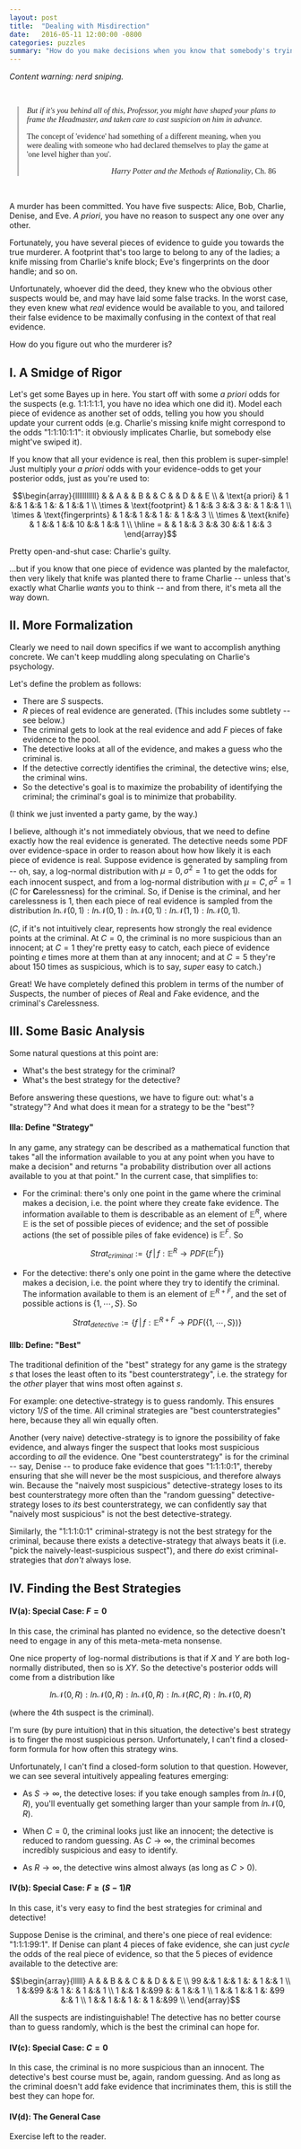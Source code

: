 ```yaml
---
layout: post
title:  "Dealing with Misdirection"
date:   2016-05-11 12:00:00 -0800
categories: puzzles
summary: "How do you make decisions when you know that somebody's trying to mislead you?"
---
```


<em>Content warning: nerd sniping.</em><br/>

<br/>
<div style="color: #222; font-family: 'PT Serif', serif; margin: 0 1em; padding: 0 1em; border-left: 3px solid #bbb">
  <p><em>But if it's you behind all of this, Professor, you might have shaped your plans to frame the Headmaster, and taken care to cast suspicion on him in advance.</em></p>

  <p>The concept of 'evidence' had something of a different meaning, when you were dealing with someone who had declared themselves to play the game at 'one level higher than you'.</p>

  <p style="text-align: right"><i>Harry Potter and the Methods of Rationality</i>, Ch. 86</p>
</div><br/>

A murder has been committed. You have five suspects: Alice, Bob, Charlie, Denise, and Eve. <i>A priori</i>, you have no reason to suspect any one over any other.

Fortunately, you have several pieces of evidence to guide you towards the true murderer. A footprint that's too large to belong to any of the ladies; a knife missing from Charlie's knife block; Eve's fingerprints on the door handle; and so on.

Unfortunately, whoever did the deed, they knew who the obvious other suspects would be, and may have laid some false tracks. In the worst case, they even knew what *real* evidence would be available to you, and tailored their false evidence to be maximally confusing in the context of that real evidence.

How do you figure out who the murderer is?


I. A Smidge of Rigor
---------------------

Let's get some Bayes up in here. You start off with some <i>a priori</i> odds for the suspects (e.g. 1:1:1:1:1, you have no idea which one did it). Model each piece of evidence as another set of odds, telling you how you should update your current odds (e.g. Charlie's missing knife might correspond to the odds "1:1:10:1:1": it obviously implicates Charlie, but somebody else might've swiped it).

If you know that all your evidence is real, then this problem is super-simple! Just multiply your <i>a priori</i> odds with your evidence-odds to get your posterior odds, just as you're used to:

$$\begin{array}{lllllllllll}
         &                     & A & & B & & C &  & D & & E \\
         & \text{a priori}     & 1 &:& 1 &:& 1 &: & 1 &:& 1 \\
  \times & \text{footprint}    & 1 &:& 3 &:& 3 &: & 1 &:& 1 \\
  \times & \text{fingerprints} & 1 &:& 1 &:& 1 &: & 1 &:& 3 \\
  \times & \text{knife}        & 1 &:& 1 &:& 10 &:& 1 &:& 1 \\ \hline
  =      &                     & 1 &:& 3 &:& 30 &:& 1 &:& 3
\end{array}$$

Pretty open-and-shut case: Charlie's guilty.

...but if you know that one piece of evidence was planted by the malefactor, then very likely that knife was planted there to frame Charlie -- unless that's exactly what Charlie *wants* you to think -- and from there, it's meta all the way down.


II. More Formalization
----------------------

Clearly we need to nail down specifics if we want to accomplish anything concrete. We can't keep muddling along speculating on Charlie's psychology.

Let's define the problem as follows:

- There are $S$ suspects.
- $R$ pieces of real evidence are generated. (This includes some subtlety -- see below.)
- The criminal gets to look at the real evidence and add $F$ pieces of fake evidence to the pool.
- The detective looks at all of the evidence, and makes a guess who the criminal is.
- If the detective correctly identifies the criminal, the detective wins; else, the criminal wins.
- So the detective's goal is to maximize the probability of identifying the criminal; the criminal's goal is to minimize that probability.

(I think we just invented a party game, by the way.)

I believe, although it's not immediately obvious, that we need to define exactly how the real evidence is generated. The detective needs some PDF over evidence-space in order to reason about how how likely it is each piece of evidence is real. Suppose evidence is generated by sampling from -- oh, say, a log-normal distribution with $\mu=0,\sigma^2=1$ to get the odds for each innocent suspect, and from a log-normal distribution with $\mu=C, \sigma^2=1$ ($C$ for **C**arelessness) for the criminal. So, if Denise is the criminal, and her carelessness is 1, then each piece of real evidence is sampled from the distribution $ln\mathcal{N}(0,1) : ln\mathcal{N}(0,1) : ln\mathcal{N}(0,1) : ln\mathcal{N}(1,1) : ln\mathcal{N}(0,1)$.

($C$, if it's not intuitively clear, represents how strongly the real evidence points at the criminal. At $C=0$, the criminal is no more suspicious than an innocent; at $C=1$ they're pretty easy to catch, each piece of evidence pointing $e$ times more at them than at any innocent; and at $C=5$ they're about 150 times as suspicious, which is to say, *super* easy to catch.)

Great! We have completely defined this problem in terms of the number of $S$uspects, the number of pieces of $R$eal and $F$ake evidence, and the criminal's $C$arelessness.



III. Some Basic Analysis
------------------------

Some natural questions at this point are:

- What's the best strategy for the criminal?
- What's the best strategy for the detective?

Before answering these questions, we have to figure out: what's a "strategy"? And what does it mean for a strategy to be the "best"?


#### IIIa: Define "Strategy"

In any game, any strategy can be described as a mathematical function that takes "all the information available to you at any point when you have to make a decision" and returns "a probability distribution over all actions available to you at that point." In the current case, that simplifies to:

- For the criminal: there's only one point in the game where the criminal makes a decision, i.e. the point where they create fake evidence. The information available to them is describable as an element of $\mathbb{E}^R$, where $\mathbb{E}$ is the set of possible pieces of evidence; and the set of possible actions (the set of possible piles of fake evidence) is $\mathbb{E}^F$. So

  $$ Strat_{criminal} := \left\{ f \,\middle|\, f: \mathbb{E}^R \rightarrow PDF(\mathbb{E}^F) \right\} $$

- For the detective: there's only one point in the game where the detective makes a decision, i.e. the point where they try to identify the criminal. The information available to them is an element of $\mathbb{E}^{R+F}$, and the set of possible actions is $\{1, \cdots, S\}$. So

  $$ Strat_{detective} := \left\{ f \,\middle|\, f: \mathbb{E}^{R+F} \rightarrow PDF(\{1, \cdots, S\}) \right\} $$


#### IIIb: Define: "Best"

The traditional definition of the "best" strategy for any game is the strategy $s$ that loses the least often to its "best counterstrategy", i.e. the strategy for the *other* player that wins most often against $s$.

For example: one detective-strategy is to guess randomly. This ensures victory $1/S$ of the time. All criminal strategies are "best counterstrategies" here, because they all win equally often.

Another (very naive) detective-strategy is to ignore the possibility of fake evidence, and always finger the suspect that looks most suspicious according to *all* the evidence. One "best counterstrategy" is for the criminal -- say, Denise -- to produce fake evidence that goes "1:1:1:0:1", thereby ensuring that she will never be the most suspicious, and therefore always win. Because the "naively most suspicious" detective-strategy loses to its best counterstrategy more often than the "random guessing" detective-strategy loses to *its* best counterstrategy, we can confidently say that "naively most suspicious" is not the best detective-strategy.

Similarly, the "1:1:1:0:1" criminal-strategy is not the best strategy for the criminal, because there exists a detective-strategy that always beats it (i.e. "pick the naively-least-suspicious suspect"), and there *do* exist criminal-strategies that *don't* always lose.




IV. Finding the Best Strategies
-------------------------------

#### IV(a): Special Case: $F=0$

In this case, the criminal has planted no evidence, so the detective doesn't need to engage in any of this meta-meta-meta nonsense.

One nice property of log-normal distributions is that if $X$ and $Y$ are both log-normally distributed, then so is $XY$. So the detective's posterior odds will come from a distribution like

$$ ln\mathcal{N}(0, R) : ln\mathcal{N}(0, R) : ln\mathcal{N}(0, R) : ln\mathcal{N}(RC, R) : ln\mathcal{N}(0, R) $$

(where the 4th suspect is the criminal).

I'm sure (by pure intuition) that in this situation, the detective's best strategy is to finger the most suspicious person. Unfortunately, I can't find a closed-form formula for how often this strategy wins.

Unfortunately, I can't find a closed-form solution to that question. However, we can see several intuitively appealing features emerging:

- As $S \rightarrow \infty$, the detective loses: if you take enough samples from $ln\mathcal{N}(0, R)$, you'll eventually get something larger than your sample from $ln\mathcal{N}(0, R)$.

- When $C=0$, the criminal looks just like an innocent; the detective is reduced to random guessing. As $C \rightarrow \infty$, the criminal becomes incredibly suspicious and easy to identify.

- As $R \rightarrow \infty$, the detective wins almost always (as long as $C>0$).


#### IV(b): Special Case: $F \ge (S-1)R$

In this case, it's very easy to find the best strategies for criminal and detective!

Suppose Denise is the criminal, and there's one piece of real evidence: "1:1:1:99:1". If Denise can plant 4 pieces of fake evidence, she can just *cycle* the odds of the real piece of evidence, so that the 5 pieces of evidence available to the detective are:

$$\begin{array}{lllll}
  A & & B & & C &  & D & & E \\
 99 &:& 1 &:& 1 &: & 1 &:& 1 \\
  1 &:&99 &:& 1 &: & 1 &:& 1 \\
  1 &:& 1 &:&99 &: & 1 &:& 1 \\
  1 &:& 1 &:& 1 &: &99 &:& 1 \\
  1 &:& 1 &:& 1 &: & 1 &:&99 \\
\end{array}$$

All the suspects are indistinguishable! The detective has no better course than to guess randomly, which is the best the criminal can hope for.


#### IV(c): Special Case: $C=0$

In this case, the criminal is no more suspicious than an innocent. The detective's best course must be, again, random guessing. And as long as the criminal doesn't add fake evidence that incriminates them, this is still the best they can hope for.


#### IV(d): The General Case

Exercise left to the reader.
